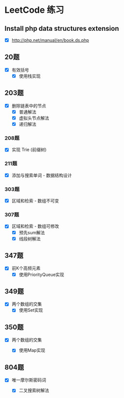 # LeetCode 练习

## Install php data structures extension
- [x] http://php.net/manual/en/book.ds.php

## 20题
- [x] 有效括号
    - [x] 使用栈实现

## 203题
- [x] 删除链表中的节点
    - [x] 普通解法
    - [x] 虚拟头节点解法
    - [x] 递归解法
        
### 208题
- [x] 实现 Trie (前缀树)

### 211题
- [x] 添加与搜索单词 - 数据结构设计

### 303题
- [x] 区域和检索 - 数组不可变     
 
### 307题
- [x] 区域和检索 - 数组可修改
    - [x] 预先sum解法
    - [x] 线段树解法 
    
## 347题
- [x] 前K个高频元素
  - [x] 使用PriorityQueue实现 
  
## 349题
- [x] 两个数组的交集
    - [x] 使用Set实现  

## 350题
- [x] 两个数组的交集
    - [x] 使用Map实现  
    
        
## 804题
- [x] 唯一摩尔斯密码词
    - [x] 二叉搜索树解法 
    
    




       
    
 

       




